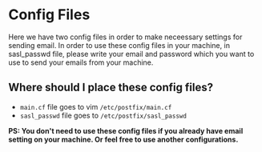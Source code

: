 # Config Files

Here we have two config files in order to make neceessary settings for sending email. In order to use these config files in your machine, in sasl_passwd file, please write your email and password which you want to use to send your emails from your machine. 

## Where should I place these config files?

- `main.cf` file goes to vim `/etc/postfix/main.cf`
- `sasl_passwd` file goes to `/etc/postfix/sasl_passwd`


**PS: You don't need to use these config files if you already have email setting on your machine. Or feel free to use another configurations.**
